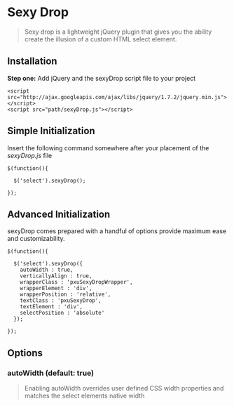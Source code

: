 Sexy Drop
=============

> Sexy drop is a lightweight jQuery plugin that gives you the ability create the illusion of a custom HTML select element.

Installation
------------------

**Step one:** Add jQuery and the sexyDrop script file to your project

```
<script src="http://ajax.googleapis.com/ajax/libs/jquery/1.7.2/jquery.min.js"></script>
<script src="path/sexyDrop.js"></script>
````

Simple Initialization
------------------

Insert the following command somewhere after your placement of the *sexyDrop.js* file

```
$(function(){
  
  $('select').sexyDrop();
  
});
```

Advanced Initialization
------------------

sexyDrop comes prepared with a handful of options provide maximum ease and customizability.

```
$(function(){
  
  $('select').sexyDrop({
    autoWidth : true,
    verticallyAlign : true,
    wrapperClass : 'pxuSexyDropWrapper',
    wrapperElement : 'div',
    wrapperPosition : 'relative',
    textClass : 'pxuSexyDrop',
    textElement : 'div',
    selectPosition : 'absolute'
  });
  
});
```

Options
------------------

### autoWidth (default: true)

> Enabling autoWidth overrides user defined CSS width properties and matches the select elements native width